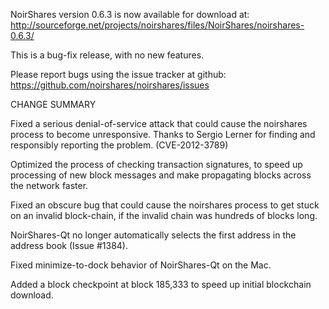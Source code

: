 NoirShares version 0.6.3 is now available for download at:
  http://sourceforge.net/projects/noirshares/files/NoirShares/noirshares-0.6.3/

This is a bug-fix release, with no new features.

Please report bugs using the issue tracker at github:
  https://github.com/noirshares/noirshares/issues

CHANGE SUMMARY

Fixed a serious denial-of-service attack that could cause the
noirshares process to become unresponsive. Thanks to Sergio Lerner
for finding and responsibly reporting the problem. (CVE-2012-3789)

Optimized the process of checking transaction signatures, to
speed up processing of new block messages and make propagating
blocks across the network faster.

Fixed an obscure bug that could cause the noirshares process to get
stuck on an invalid block-chain, if the invalid chain was
hundreds of blocks long.

NoirShares-Qt no longer automatically selects the first address
in the address book (Issue #1384).

Fixed minimize-to-dock behavior of NoirShares-Qt on the Mac.

Added a block checkpoint at block 185,333 to speed up initial
blockchain download.

